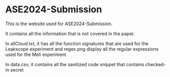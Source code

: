# ASE2024-Submission
This is the website used for ASE2024-Submission.

It contains all the information that is not covered in the paper.

In allCloud.txt, it has all the function signatures that are used for the Leakscope experiment and regex.png display all the regular expressions used for the Meli experiment.

In data.csv, it contains all the sanitized code snippet that contains checked-in secret
 

